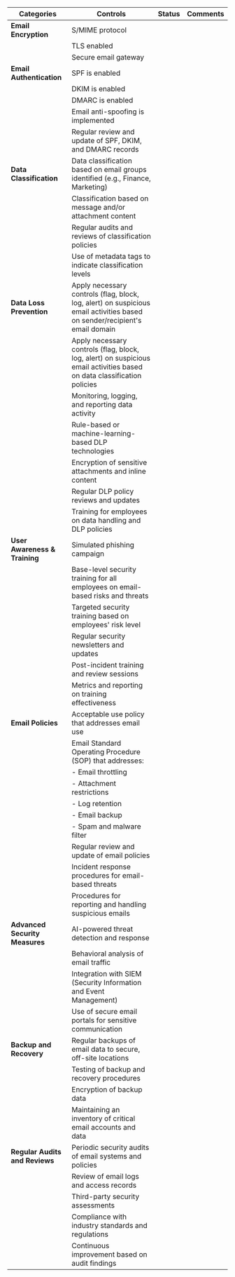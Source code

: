 
| **Categories**                 | **Controls**                                                                                                                                                                 | **Status** | **Comments**                                                                                      |
|--------------------------------|-----------------------------------------------------------------------------------------------------------------------------------------------------------------------------|------------|---------------------------------------------------------------------------------------------------|
| **Email Encryption**           | S/MIME protocol                                                                                                                                                             |            |                                                                                                   |
|                                | TLS enabled                                                                                                                                                                 |            |                                                                                                   |
|                                | Secure email gateway                                                                                                                                                        |            |                                                                                                   |
| **Email Authentication**       | SPF is enabled                                                                                                                                                              |            |                                                                                                   |
|                                | DKIM is enabled                                                                                                                                                             |            |                                                                                                   |
|                                | DMARC is enabled                                                                                                                                                            |            |                                                                                                   |
|                                | Email anti-spoofing is implemented                                                                                                                                           |            |                                                                                                   |
|                                | Regular review and update of SPF, DKIM, and DMARC records                                                                                                                   |            |                                                                                                   |
| **Data Classification**        | Data classification based on email groups identified (e.g., Finance, Marketing)                                                                                            |            |                                                                                                   |
|                                | Classification based on message and/or attachment content                                                                                                                   |            |                                                                                                   |
|                                | Regular audits and reviews of classification policies                                                                                                                       |            |                                                                                                   |
|                                | Use of metadata tags to indicate classification levels                                                                                                                      |            |                                                                                                   |
| **Data Loss Prevention**       | Apply necessary controls (flag, block, log, alert) on suspicious email activities based on sender/recipient's email domain                                                 |            |                                                                                                   |
|                                | Apply necessary controls (flag, block, log, alert) on suspicious email activities based on data classification policies                                                     |            |                                                                                                   |
|                                | Monitoring, logging, and reporting data activity                                                                                                                            |            |                                                                                                   |
|                                | Rule-based or machine-learning-based DLP technologies                                                                                                                       |            |                                                                                                   |
|                                | Encryption of sensitive attachments and inline content                                                                                                                      |            |                                                                                                   |
|                                | Regular DLP policy reviews and updates                                                                                                                                      |            |                                                                                                   |
|                                | Training for employees on data handling and DLP policies                                                                                                                    |            |                                                                                                   |
| **User Awareness & Training**  | Simulated phishing campaign                                                                                                                                                 |            |                                                                                                   |
|                                | Base-level security training for all employees on email-based risks and threats                                                                                             |            |                                                                                                   |
|                                | Targeted security training based on employees' risk level                                                                                                                   |            |                                                                                                   |
|                                | Regular security newsletters and updates                                                                                                                                    |            |                                                                                                   |
|                                | Post-incident training and review sessions                                                                                                                                  |            |                                                                                                   |
|                                | Metrics and reporting on training effectiveness                                                                                                                             |            |                                                                                                   |
| **Email Policies**             | Acceptable use policy that addresses email use                                                                                                                              |            |                                                                                                   |
|                                | Email Standard Operating Procedure (SOP) that addresses:                                                                                                                    |            |                                                                                                   |
|                                | - Email throttling                                                                                                                                                          |            |                                                                                                   |
|                                | - Attachment restrictions                                                                                                                                                   |            |                                                                                                   |
|                                | - Log retention                                                                                                                                                             |            |                                                                                                   |
|                                | - Email backup                                                                                                                                                              |            |                                                                                                   |
|                                | - Spam and malware filter                                                                                                                                                   |            |                                                                                                   |
|                                | Regular review and update of email policies                                                                                                                                 |            |                                                                                                   |
|                                | Incident response procedures for email-based threats                                                                                                                        |            |                                                                                                   |
|                                | Procedures for reporting and handling suspicious emails                                                                                                                     |            |                                                                                                   |
| **Advanced Security Measures** | AI-powered threat detection and response                                                                                                                                   |            |                                                                                                   |
|                                | Behavioral analysis of email traffic                                                                                                                                        |            |                                                                                                   |
|                                | Integration with SIEM (Security Information and Event Management)                                                                                                           |            |                                                                                                   |
|                                | Use of secure email portals for sensitive communication                                                                                                                     |            |                                                                                                   |
| **Backup and Recovery**        | Regular backups of email data to secure, off-site locations                                                                                                                |            |                                                                                                   |
|                                | Testing of backup and recovery procedures                                                                                                                                   |            |                                                                                                   |
|                                | Encryption of backup data                                                                                                                                                   |            |                                                                                                   |
|                                | Maintaining an inventory of critical email accounts and data                                                                                                                |            |                                                                                                   |
| **Regular Audits and Reviews** | Periodic security audits of email systems and policies                                                                                                                      |            |                                                                                                   |
|                                | Review of email logs and access records                                                                                                                                     |            |                                                                                                   |
|                                | Third-party security assessments                                                                                                                                           |            |                                                                                                   |
|                                | Compliance with industry standards and regulations                                                                                                                          |            |                                                                                                   |
|                                | Continuous improvement based on audit findings                                                                                                                              |            |                                                                                                   |


